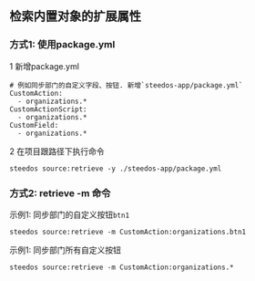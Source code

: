 
## 检索内置对象的扩展属性

### 方式1: 使用package.yml
1 新增package.yml
```
# 例如同步部门的自定义字段、按钮. 新增`steedos-app/package.yml`
CustomAction:
  - organizations.*
CustomActionScript:
  - organizations.*
CustomField:
  - organizations.*
```

2 在项目跟路径下执行命令
```
steedos source:retrieve -y ./steedos-app/package.yml
```
### 方式2: retrieve -m 命令
示例1: 同步部门的自定义按钮`btn1`
```
steedos source:retrieve -m CustomAction:organizations.btn1
```
示例1: 同步部门所有自定义按钮
```
steedos source:retrieve -m CustomAction:organizations.*
```